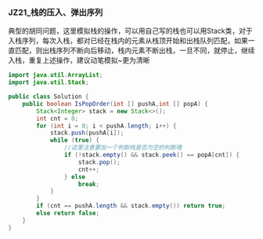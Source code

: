 ### JZ21_栈的压入、弹出序列

典型的胡同问题，这里模拟栈的操作，可以用自己写的栈也可以用Stack类，对于入栈序列，每次入栈，都对已经在栈内的元素从栈顶开始和出栈队列匹配，如果一直匹配，则出栈序列不断向后移动，栈内元素不断出栈，一旦不同，就停止，继续入栈，重复上述操作，建议动笔模拟~更为清晰

```java
import java.util.ArrayList;
import java.util.Stack;

public class Solution {
    public boolean IsPopOrder(int [] pushA,int [] popA) {
        Stack<Integer> stack = new Stack<>();
        int cnt = 0;
        for (int i = 0; i < pushA.length; i++) {
            stack.push(pushA[i]);
            while (true) {
                //这里注意要加一个判断栈是否为空的判断哦
                if (!stack.empty() && stack.peek() == popA[cnt]) {
                    stack.pop();
                    cnt++;
                } else
                    break;
            }
        }
        if (cnt == pushA.length && stack.empty()) return true;
        else return false;
    }
}
```

